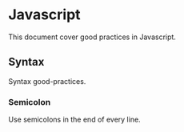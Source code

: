 # Javascript

This document cover good practices in Javascript.

## Syntax

Syntax good-practices.

### Semicolon

Use semicolons in the end of every line.
